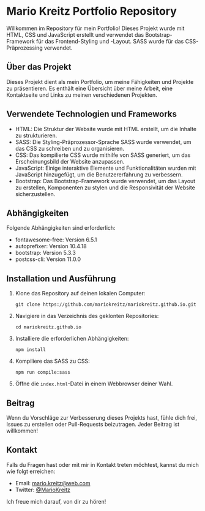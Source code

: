 # Mario Kreitz Portfolio Repository

Willkommen im Repository für mein Portfolio! Dieses Projekt wurde mit HTML, CSS und JavaScript erstellt und verwendet das Bootstrap-Framework für das Frontend-Styling und -Layout. SASS wurde für das CSS-Präprozessing verwendet.

## Über das Projekt

Dieses Projekt dient als mein Portfolio, um meine Fähigkeiten und Projekte zu präsentieren. Es enthält eine Übersicht über meine Arbeit, eine Kontaktseite und Links zu meinen verschiedenen Projekten.

## Verwendete Technologien und Frameworks

- HTML: Die Struktur der Website wurde mit HTML erstellt, um die Inhalte zu strukturieren.
- SASS: Die Styling-Präprozessor-Sprache SASS wurde verwendet, um das CSS zu schreiben und zu organisieren.
- CSS: Das kompilierte CSS wurde mithilfe von SASS generiert, um das Erscheinungsbild der Website anzupassen.
- JavaScript: Einige interaktive Elemente und Funktionalitäten wurden mit JavaScript hinzugefügt, um die Benutzererfahrung zu verbessern.
- Bootstrap: Das Bootstrap-Framework wurde verwendet, um das Layout zu erstellen, Komponenten zu stylen und die Responsivität der Website sicherzustellen.

## Abhängigkeiten

Folgende Abhängigkeiten sind erforderlich:

- fontawesome-free: Version 6.5.1
- autoprefixer: Version 10.4.18
- bootstrap: Version 5.3.3
- postcss-cli: Version 11.0.0

## Installation und Ausführung

1. Klone das Repository auf deinen lokalen Computer:

   ```
   git clone https://github.com/mariokreitz/mariokreitz.github.io.git
   ```

2. Navigiere in das Verzeichnis des geklonten Repositories:

   ```
   cd mariokreitz.github.io
   ```

3. Installiere die erforderlichen Abhängigkeiten:

   ```
   npm install
   ```

4. Kompiliere das SASS zu CSS:

   ```
   npm run compile:sass
   ```

5. Öffne die `index.html`-Datei in einem Webbrowser deiner Wahl.

## Beitrag

Wenn du Vorschläge zur Verbesserung dieses Projekts hast, fühle dich frei, Issues zu erstellen oder Pull-Requests beizutragen. Jeder Beitrag ist willkommen!

## Kontakt

Falls du Fragen hast oder mit mir in Kontakt treten möchtest, kannst du mich wie folgt erreichen:

- Email: mario.kreitz@web.com
- Twitter: [@MarioKreitz](https://twitter.com/KreitzMario)

Ich freue mich darauf, von dir zu hören!

